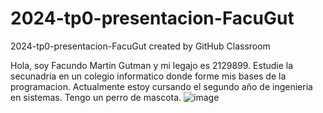 # 2024-tp0-presentacion-FacuGut
2024-tp0-presentacion-FacuGut created by GitHub Classroom




Hola, soy Facundo Martin Gutman y mi legajo es 2129899.
Estudie la secunadria en un colegio informatico donde forme mis bases de la programacion. 
Actualmente estoy cursando el segundo año de ingenieria en sistemas.
Tengo un perro de mascota. 
![image](https://github.com/pdepjm/2024-tp0-presentacion-FacuGut/assets/101258757/6af99749-1cbd-4ee2-90ab-5eadd383dc7d)


